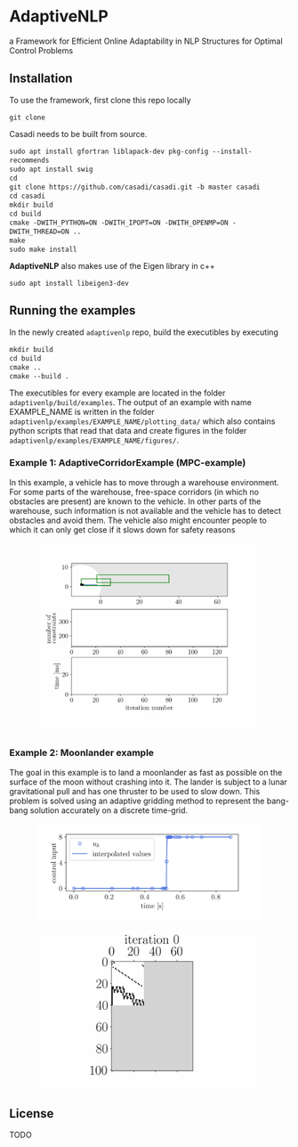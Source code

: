 # AdaptiveNLP
a Framework for Efficient Online Adaptability in NLP
Structures for Optimal Control Problems


## Installation
To use the framework, first clone this repo locally
```
git clone
```



Casadi needs to be built from source.
```
sudo apt install gfortran liblapack-dev pkg-config --install-recommends
sudo apt install swig
cd
git clone https://github.com/casadi/casadi.git -b master casadi
cd casadi
mkdir build
cd build
cmake -DWITH_PYTHON=ON -DWITH_IPOPT=ON -DWITH_OPENMP=ON -DWITH_THREAD=ON ..
make
sudo make install
```

**AdaptiveNLP** also makes use of the Eigen library in c++
```
sudo apt install libeigen3-dev
```

## Running the examples
In the newly created `adaptivenlp` repo, build the executibles by executing
```
mkdir build
cd build
cmake ..
cmake --build .
```
The executibles for every example are located in the folder `adaptivenlp/build/examples`. The output of an example with name EXAMPLE_NAME is written in the folder `adaptivenlp/examples/EXAMPLE_NAME/plotting_data/` which also contains python scripts that read that data and create figures in the folder `adaptivenlp/examples/EXAMPLE_NAME/figures/`.

### Example 1: AdaptiveCorridorExample (MPC-example)
In this example, a vehicle has to move through a warehouse
environment. For some parts of the warehouse, free-space
corridors (in which no obstacles are present) are known to the
vehicle. In other parts of the warehouse, such information is
not available and the vehicle has to detect obstacles and avoid
them. The vehicle also might encounter people to which it
can only get close if it slows down for safety reasons

<!-- ![MPC-animation](examples/adaptiveCorridorExample/figures/animation/animation.gif) -->

<p align="center">
<img src="examples/adaptiveCorridorExample/figures/animation/animation.gif" width="400">
</p>

### Example 2: Moonlander example
The goal in this example is to land a moonlander as fast
as possible on the surface of the moon without crashing into
it. The lander is subject to a lunar gravitational pull and has one thruster to be used to slow down. This problem is solved using an adaptive gridding method to represent the bang-bang solution accurately on a discrete time-grid.

<!-- ![bang-bang-controls](examples/moonlanderExample/figures/controls.png) -->

<p align="center">
<img src="examples/moonlanderExample/figures/controls.png" width="400">
</p>

<!-- ![Jacobian-animation](examples/moonlanderExample/figures/sparsities/animation_jac_adaptive.gif) -->
<p align="center">
<img src="examples/moonlanderExample/figures/sparsities/animation_jac_adaptive.gif" width="400">
</p>

## License
TODO


